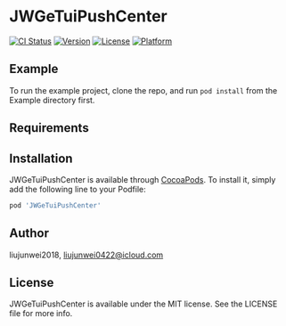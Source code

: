 # JWGeTuiPushCenter

[![CI Status](https://img.shields.io/travis/liujunwei2018/JWGeTuiPushCenter.svg?style=flat)](https://travis-ci.org/liujunwei2018/JWGeTuiPushCenter)
[![Version](https://img.shields.io/cocoapods/v/JWGeTuiPushCenter.svg?style=flat)](https://cocoapods.org/pods/JWGeTuiPushCenter)
[![License](https://img.shields.io/cocoapods/l/JWGeTuiPushCenter.svg?style=flat)](https://cocoapods.org/pods/JWGeTuiPushCenter)
[![Platform](https://img.shields.io/cocoapods/p/JWGeTuiPushCenter.svg?style=flat)](https://cocoapods.org/pods/JWGeTuiPushCenter)

## Example

To run the example project, clone the repo, and run `pod install` from the Example directory first.

## Requirements

## Installation

JWGeTuiPushCenter is available through [CocoaPods](https://cocoapods.org). To install
it, simply add the following line to your Podfile:

```ruby
pod 'JWGeTuiPushCenter'
```

## Author

liujunwei2018, liujunwei0422@icloud.com

## License

JWGeTuiPushCenter is available under the MIT license. See the LICENSE file for more info.
